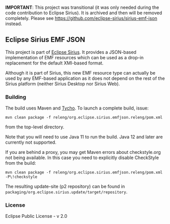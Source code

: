 **IMPORTANT**: This project was transitional (it was only needed during the code contribution to Eclipse Sirius). It is archived and then will be removed completely. Please see https://github.com/eclipse-sirius/sirius-emf-json instead.

## Eclipse Sirius EMF JSON

This project is part of [Eclipse Sirius](http://www.eclipse.org/sirius). It provides a JSON-based implementation of EMF resources which can be used as a drop-in replacement for the default XMI-based format.

Although it is part of Sirius, this new EMF resource type can actually be used by any EMF-based application as it does not depend on the rest of the Sirius platform (neither Sirius Desktop nor Sirius Web).

### Building

The build uses Maven and [Tycho](http://www.eclipse.org/tycho/). To launch a complete build, issue:

```
mvn clean package -f releng/org.eclipse.sirius.emfjson.releng/pom.xml
```

from the top-level directory.

Note that you will need to use Java 11 to run the build. Java 12 and later are currently not supported.

If you are behind a proxy, you may get Maven errors about checkstyle.org not being available. In this case you need to explicitly disable CheckStyle from the build:

```
mvn clean package -f releng/org.eclipse.sirius.emfjson.releng/pom.xml -P\!checkstyle
```

The resulting update-site (p2 repository) can be found in `packaging/org.eclipse.sirius.update/target/repository`.

### License

Eclipse Public License - v 2.0
